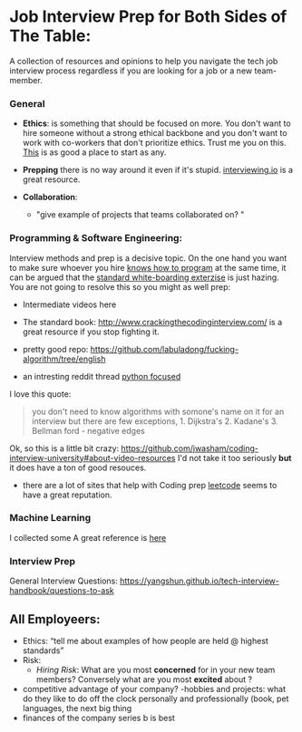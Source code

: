 # Job Interview Prep for **Both** Sides of The Table:

A collection of resources and opinions to help you navigate the tech job interview process regardless if you are looking for a job or a new team-member. 


### General

* **Ethics**: is something that should be focused on more. You don't want to hire someone without a strong ethical backbone and you don't want to work with co-workers that don't prioritize ethics. Trust me you on this. [This](https://hiring.monster.com/employer-resources/recruiting-strategies/interviewing-candidates/interview-questions-to-ask-candidates/) is as good a place to start as any.

* **Prepping** there is no way around it even if it's stupid. [interviewing.io](https://interviewing.io/) is a great resource.

* **Collaboration**:
	- "give example of projects that teams collaborated on? " 

### Programming & Software Engineering:

Interview methods and prep is a decisive topic. On the one hand you want to make sure whoever you hire [knows how to program](https://blog.codinghorror.com/why-cant-programmers-program/) at the same time, it can be argued that the [standard white-boarding exterzise](http://www.crackingthecodinginterview.com/) is just hazing. You are not going to resolve this so you might as well prep:

* Intermediate videos here

* The standard book: http://www.crackingthecodinginterview.com/ is a great resource if you stop fighting it.
* pretty good repo: https://github.com/labuladong/fucking-algorithm/tree/english

* an intresting reddit thread [python focused](https://www.reddit.com/r/Python/comments/1knw7z/python_interview_questions/)

I love this quote:

>	 you don't need to know algorithms with somone's name on it for an interview but there are few exceptions, 1. Dijkstra's 2. Kadane's 3. Bellman ford - negative edges


Ok, so this is a little bit crazy: 
https://github.com/jwasham/coding-interview-university#about-video-resources
I'd not take it too seriously **but** it does have a ton of good resouces. 

* there are a lot of sites that help with Coding prep [leetcode](https://leetcode.com) seems to have a great reputation. 

### Machine Learning

I collected some 
A great reference is [here](http://d2l.ai/)


### Interview Prep

General Interview Questions: https://yangshun.github.io/tech-interview-handbook/questions-to-ask
## All Employeers:
- Ethics: “tell me about examples of how people are held @ highest standards” 
- Risk: 
    - *Hiring Risk*: What are you most **concerned** for in your new team members? Conversely what are you most **excited** about ? 
- competitive advantage of your company?
-hobbies and projects: what do they like to do off the clock personally and professionally (book, pet languages, the next big thing
- finances of the company series b is best 



